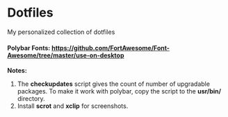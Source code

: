 # Dotfiles
My personalized collection of dotfiles

#### Polybar Fonts:  https://github.com/FortAwesome/Font-Awesome/tree/master/use-on-desktop


**Notes:** 
1. The **checkupdates** script gives the count of number of upgradable packages. To make it work with polybar, copy the script to the **usr/bin/** directory.  
2. Install **scrot** and **xclip** for screenshots.
